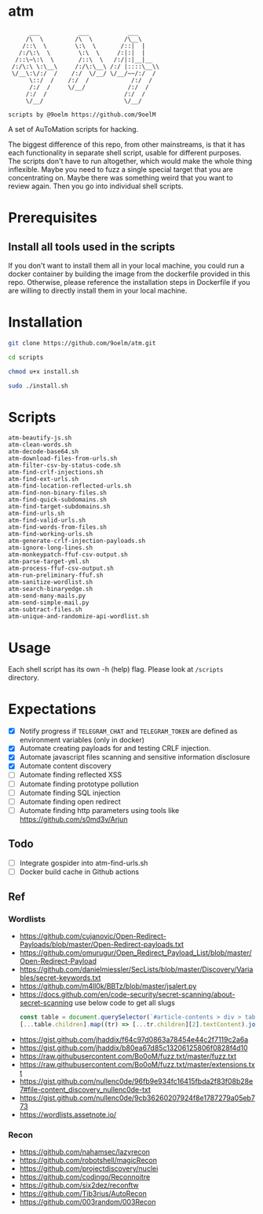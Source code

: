 # atm

```
      ___           ___           ___     
     /\  \         /\  \         /\__\    
    /::\  \        \:\  \       /::|  |   
   /:/\:\  \        \:\  \     /:|:|  |   
  /::\~\:\  \       /::\  \   /:/|:|__|__ 
 /:/\:\ \:\__\     /:/\:\__\ /:/ |::::\__\\
 \/__\:\/:/  /    /:/  \/__/ \/__/~~/:/  /
      \::/  /    /:/  /            /:/  / 
      /:/  /     \/__/            /:/  /  
     /:/  /                      /:/  /   
     \/__/                       \/__/    

scripts by @9oelm https://github.com/9oelM
```

A set of AuToMation scripts for hacking.

The biggest difference of this repo, from other mainstreams, is that it has each functionality in separate shell script, usable for different purposes.
The scripts don't have to run altogether, which would make the whole thing inflexible. Maybe you need to fuzz a single special target that you are concentrating on. Maybe there was something weird that you want to review again. Then you go into individual shell scripts.

# Prerequisites
## Install all tools used in the scripts

If you don't want to install them all in your local machine, you could run a docker container by building the image from the dockerfile provided in this repo. Otherwise, please reference the installation steps in Dockerfile if you are willing to directly install them in your local machine. 

# Installation

```bash
git clone https://github.com/9oelm/atm.git

cd scripts

chmod u+x install.sh

sudo ./install.sh 
```

# Scripts
```
atm-beautify-js.sh
atm-clean-words.sh
atm-decode-base64.sh
atm-download-files-from-urls.sh
atm-filter-csv-by-status-code.sh
atm-find-crlf-injections.sh
atm-find-ext-urls.sh
atm-find-location-reflected-urls.sh
atm-find-non-binary-files.sh
atm-find-quick-subdomains.sh
atm-find-target-subdomains.sh
atm-find-urls.sh
atm-find-valid-urls.sh
atm-find-words-from-files.sh
atm-find-working-urls.sh
atm-generate-crlf-injection-payloads.sh
atm-ignore-long-lines.sh
atm-monkeypatch-ffuf-csv-output.sh
atm-parse-target-yml.sh
atm-process-ffuf-csv-output.sh
atm-run-preliminary-ffuf.sh
atm-sanitize-wordlist.sh
atm-search-binaryedge.sh
atm-send-many-mails.py
atm-send-simple-mail.py
atm-subtract-files.sh
atm-unique-and-randomize-api-wordlist.sh
```

# Usage
Each shell script has its own -h (help) flag. Please look at `/scripts` directory.

# Expectations
- [x] Notify progress if `TELEGRAM_CHAT` and `TELEGRAM_TOKEN` are defined as environment variables (only in docker)
- [x] Automate creating payloads for and testing CRLF injection.
- [x] Automate javascript files scanning and sensitive information disclosure
- [x] Automate content discovery
- [ ] Automate finding reflected XSS 
- [ ] Automate finding prototype pollution
- [ ] Automate finding SQL injection
- [ ] Automate finding open redirect
- [ ] Automate finding http parameters using tools like https://github.com/s0md3v/Arjun

## Todo
- [ ] Integrate gospider into atm-find-urls.sh
- [ ] Docker build cache in Github actions

## Ref

### Wordlists
- https://github.com/cujanovic/Open-Redirect-Payloads/blob/master/Open-Redirect-payloads.txt
- https://github.com/omurugur/Open_Redirect_Payload_List/blob/master/Open-Redirect-Payload
- https://github.com/danielmiessler/SecLists/blob/master/Discovery/Variables/secret-keywords.txt
- https://github.com/m4ll0k/BBTz/blob/master/jsalert.py
- https://docs.github.com/en/code-security/secret-scanning/about-secret-scanning
    use below code to get all slugs
    ```js
    const table = document.querySelector(`#article-contents > div > table:nth-child(21) > tbody`)
    [...table.children].map((tr) => [...tr.children][2].textContent).join('\n')
    ```
- https://gist.github.com/jhaddix/f64c97d0863a78454e44c2f7119c2a6a
- https://gist.github.com/jhaddix/b80ea67d85c13206125806f0828f4d10
- https://raw.githubusercontent.com/Bo0oM/fuzz.txt/master/fuzz.txt
- https://raw.githubusercontent.com/Bo0oM/fuzz.txt/master/extensions.txt
- https://gist.github.com/nullenc0de/96fb9e934fc16415fbda2f83f08b28e7#file-content_discovery_nullenc0de-txt
- https://gist.github.com/nullenc0de/9cb36260207924f8e1787279a05eb773
- https://wordlists.assetnote.io/

### Recon
- https://github.com/nahamsec/lazyrecon
- https://github.com/robotshell/magicRecon
- https://github.com/projectdiscovery/nuclei
- https://github.com/codingo/Reconnoitre
- https://github.com/six2dez/reconftw
- https://github.com/Tib3rius/AutoRecon
- https://github.com/003random/003Recon
